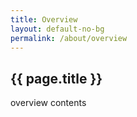 ```yaml
---
title: Overview
layout: default-no-bg
permalink: /about/overview
---
```


## {{ page.title }}

overview contents